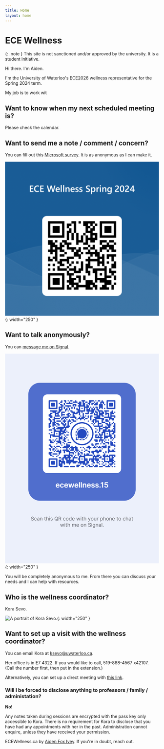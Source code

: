 ```yaml
---
title: Home
layout: home
---
```


# ECE Wellness

{: .note }
This site is not sanctioned and/or approved by the university. It is a student initiative.

Hi there. I'm Aiden.

I'm the University of Waterloo's ECE2026 wellness representative for the Spring 2024 term.

My job is to work wit

## Want to know when my next scheduled meeting is?

Please check the calendar.

## Want to send me a note / comment / concern?

You can fill out this [Microsoft survey](https://forms.office.com/r/fP48b34BX8). It is as anonymous as I can make it.

![The wellness survey QR code.](./wellness-survey.png){: width="250" }

## Want to talk anonymously?

You can [message me on Signal](https://signal.me/#eu/id2XJDPw4gdtD8Avvs25yJVuUbKS7bpg8SvXd1WhPyg_sqVFt2NGe7XpMB9uN38k).

![A signal QR code.](./signal-username-qr-code.png){: width="250" }

You will be completely anonymous to me. From there you can discuss your needs and I can help with resources.

## Who is the wellness coordinator?

Kora Sevo.

![A portrait of Kora Sevo.](https://uwaterloo.ca/electrical-computer-engineering/sites/default/files/styles/uw_is_portrait/public/uploads/images/kora.jpg?itok=VvX10yPg){: width="250" }


## Want to set up a visit with the wellness coordinator?

You can email Kora at [ksevo@uwaterloo.ca](mailto:ksevo@uwaterloo.ca).

Her office is in E7 4322. If you would like to call, 519-888-4567 x42107. (Call the number first, then put in the extension.)

Alternatively, you can set up a direct meeting with [this link](https://outlook.office365.com/owa/calendar/bkg-ECEWellnessCoordinator@uwaterloo.ca/bookings/).

### Will I be forced to disclose anything to professors / family / administation?

**No!**

Any notes taken during sessions are encrypted with the pass key only accessible to Kora. There is no requirement for Kora
to disclose that you have had any appointments with her in the past. Administration cannot enquire, unless they have received your
permission.

ECEWellness.ca by [Aiden Fox Ivey](https://aidenfoxivey.com). If you're in doubt, reach out.